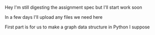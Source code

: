 Hey I'm still digesting the assignment spec but I'll start work soon 

In a few days I'll upload any files we need here 

First part is for us to make a graph data structure in Python I suppose
